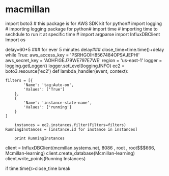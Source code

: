 # macmillan
import boto3        # this package is for AWS SDK kit for python#
import logging      # importing logging package for python#
import time         # importing time to sechdule to run it at specific time #
import argparse
import InfluxDBClient
Import os

delay=60*5  ### for ever 5 minutes delay###
close_time=time.time()+delay
while True:
aws_access_key = 'PSRHGOIH8567484OPSAJEPHI'
aws_secret_key = 'AOHFIGEJ79WE797E7WE'
region = 'us-east-1'
logger = logging.getLogger()
logger.setLevel(logging.INFO)
ec2 = boto3.resource('ec2')
def lambda_handler(event, context):
    
    filters = [{
            'Name': 'tag:Auto-on',
            'Values': ['True']
        },
        {
            'Name': 'instance-state-name', 
            'Values': ['running']
        }
    ]
    
        instances = ec2.instances.filter(Filters=filters)
    RunningInstances = [instance.id for instance in instances]
    
        print RunningInstances
client = InfluxDBClient(mcmillan.systems.net, 8086 , root , root$$$666, Mcmillan-learning)
client.create_database(Mcmillan-learning)
client.write_points(Running Instances)

if time.time()>close_time
         break
